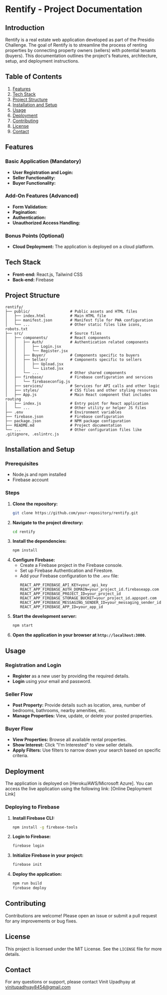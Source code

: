 # Rentify - Project Documentation

## Introduction
Rentify is a real estate web application developed as part of the Presidio Challenge. The goal of Rentify is to streamline the process of renting properties by connecting property owners (sellers) with potential tenants (buyers). This documentation outlines the project's features, architecture, setup, and deployment instructions.

## Table of Contents
1. [Features](#features)
2. [Tech Stack](#tech-stack)
3. [Project Structure](#project-structure)
4. [Installation and Setup](#installation-and-setup)
5. [Usage](#usage)
6. [Deployment](#deployment)
7. [Contributing](#contributing)
8. [License](#license)
9. [Contact](#contact)

## Features
### Basic Application (Mandatory)
- **User Registration and Login:** 
- **Seller Functionality:** 
- **Buyer Functionality:** 

### Add-On Features (Advanced)
- **Form Validation:** 
- **Pagination:** 
- **Authentication:** 
- **Unauthorized Access Handling:** 
  
### Bonus Points (Optional)
- **Cloud Deployment:** The application is deployed on a cloud platform.

## Tech Stack
- **Front-end:** React.js, Tailwind CSS
- **Back-end:** Firebase

## Project Structure
```
rentify/
├── public/                  # Public assets and HTML files
│   ├── index.html           # Main HTML file
│   ├── manifest.json        # Manifest file for PWA configuration
│   └── ...                  # Other static files like icons, robots.txt
├── src/                     # Source files
│   ├── components/          # React components
│   │   ├── Auth/            # Authentication related components
│   │   │   ├── Login.jsx
│   │   │   └── Register.jsx
│   │   ├── Buyer/           # Components specific to buyers
│   │   ├── Seller/          # Components specific to sellers
│   │   │   ├── Upload.jsx
│   │   │   └── Listed.jsx
│   │   └── ...              # Other shared components
│   ├── firebase/            # Firebase configuration and services
│   │   └── firebaseconfig.js
│   ├── services/            # Services for API calls and other logic
│   ├── styles/              # CSS files and other styling resources
│   ├── App.js               # Main React component that includes routing
│   ├── index.js             # Entry point for React application
│   └── ...                  # Other utility or helper JS files
├── .env                     # Environment variables
├── firebase.json            # Firebase configuration
├── package.json             # NPM package configuration
├── README.md                # Project documentation
└── ...                      # Other configuration files like .gitignore, .eslintrc.js
```

## Installation and Setup
### Prerequisites
- Node.js and npm installed
- Firebase account

### Steps
1. **Clone the repository:**
   ```bash
   git clone https://github.com/your-repository/rentify.git
   ```
2. **Navigate to the project directory:**
   ```bash
   cd rentify
   ```
3. **Install the dependencies:**
   ```bash
   npm install
   ```
4. **Configure Firebase:**
   - Create a Firebase project in the Firebase console.
   - Set up Firebase Authentication and Firestore.
   - Add your Firebase configuration to the `.env` file:
     ```
     REACT_APP_FIREBASE_API_KEY=your_api_key
     REACT_APP_FIREBASE_AUTH_DOMAIN=your_project_id.firebaseapp.com
     REACT_APP_FIREBASE_PROJECT_ID=your_project_id
     REACT_APP_FIREBASE_STORAGE_BUCKET=your_project_id.appspot.com
     REACT_APP_FIREBASE_MESSAGING_SENDER_ID=your_messaging_sender_id
     REACT_APP_FIREBASE_APP_ID=your_app_id
     ```
5. **Start the development server:**
   ```bash
   npm start
   ```
6. **Open the application in your browser at `http://localhost:3000`.**

## Usage
### Registration and Login
- **Register** as a new user by providing the required details.
- **Login** using your email and password.

### Seller Flow
- **Post Property:** Provide details such as location, area, number of bedrooms, bathrooms, nearby amenities, etc.
- **Manage Properties:** View, update, or delete your posted properties.

### Buyer Flow
- **View Properties:** Browse all available rental properties.
- **Show Interest:** Click "I'm Interested" to view seller details.
- **Apply Filters:** Use filters to narrow down your search based on specific criteria.

## Deployment
The application is deployed on [Heroku/AWS/Microsoft Azure]. You can access the live application using the following link: [Online Deployment Link]

### Deploying to Firebase
1. **Install Firebase CLI:**
   ```bash
   npm install -g firebase-tools
   ```
2. **Login to Firebase:**
   ```bash
   firebase login
   ```
3. **Initialize Firebase in your project:**
   ```bash
   firebase init
   ```
4. **Deploy the application:**
   ```bash
   npm run build
   firebase deploy
   ```

## Contributing
Contributions are welcome! Please open an issue or submit a pull request for any improvements or bug fixes.

## License
This project is licensed under the MIT License. See the `LICENSE` file for more details.

## Contact
For any questions or support, please contact Vinit Upadhyay at vinitupadhyay8454@gmail.com
